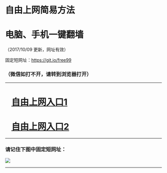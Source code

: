 ﻿# 自由上网简易方法

# 电脑、手机一键翻墙

（2017/10/09 更新，网址有效）

固定短网址：https://git.io/free99

### （微信如打不开，请转到浏览器打开）


***





# &nbsp;&nbsp; <a href="http://ft940416674.fwq-tz-1001.info/fwqtz01.html?t=100900111349 " target="_blank">自由上网入口1</a>
# &nbsp;&nbsp; <a href="http://ft150823327.fwq-tz-1002.info/fwqtz02.html?t=100900125759 " target="_blank">自由上网入口2</a>
***

### 请记住下图中固定短网址：

<img src="https://s3-us-west-2.amazonaws.com/fwq-1001/yjfq-20170905okok.png" /> 


***


